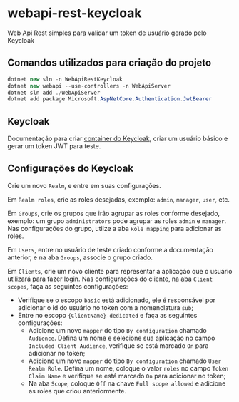 # webapi-rest-keycloak
Web Api Rest simples para validar um token de usuário gerado pelo Keycloak

## Comandos utilizados para criação do projeto
```csharp
dotnet new sln -n WebApiRestKeycloak
dotnet new webapi --use-controllers -n WebApiServer
dotnet sln add ./WebApiServer
dotnet add package Microsoft.AspNetCore.Authentication.JwtBearer
```

## Keycloak
Documentação para criar [container do Keycloak](https://www.keycloak.org/getting-started/getting-started-docker), criar um usuário básico e gerar um token JWT para teste.

## Configurações do Keycloak
Crie um novo `Realm`, e entre em suas configurações.

Em `Realm roles`, crie as roles desejadas, exemplo: `admin`, `manager`, `user`, etc.

Em `Groups`, crie os grupos que irão agrupar as roles conforme desejado, exemplo: um grupo `administrators` pode agrupar as roles `admin` e `manager`. Nas configurações do grupo, utilze a aba `Role mapping` para adicionar as roles.

Em `Users`, entre no usuário de teste criado conforme a documentação anterior, e na aba `Groups`, associe o grupo criado.

Em `Clients`, crie um novo cliente para representar a aplicação que o usuário utilizará para fazer login. Nas configurações do cliente, na aba `Client scopes`, faça as seguintes configurações:
* Verifique se o escopo `basic` está adicionado, ele é responsável por adicionar o id do usuário no token com a nomenclatura `sub`;
* Entre no escopo `{ClientName}-dedicated` e faça as seguintes configurações:
    * Adicione um novo `mapper` do tipo `By configuration` chamado `Audience`. Defina um nome e selecione sua aplicação no campo `Included Client Audience`, verifique se está marcado `On` para adicionar no token;
    * Adicione um novo `mapper` do tipo `By configuration` chamado `User Realm Role`. Defina um nome, coloque o valor `roles` no campo `Token Claim Name` e verifique se está marcado `On` para adicionar no token;
    * Na aba `Scope`, coloque `Off` na chave `Full scope allowed` e adicione as roles que criou anteriormente.